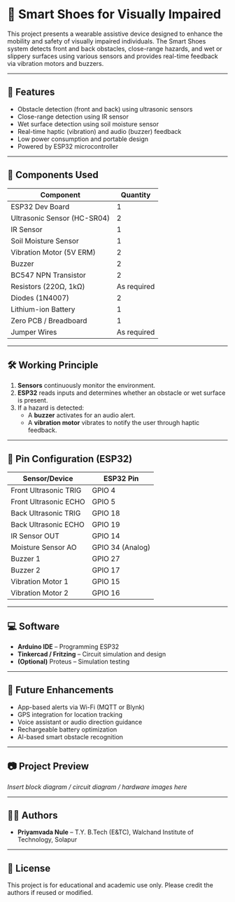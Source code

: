 # 👟 Smart Shoes for Visually Impaired

This project presents a wearable assistive device designed to enhance the mobility and safety of visually impaired individuals. The Smart Shoes system detects front and back obstacles, close-range hazards, and wet or slippery surfaces using various sensors and provides real-time feedback via vibration motors and buzzers.

---

## 🧠 Features

- Obstacle detection (front and back) using ultrasonic sensors
- Close-range detection using IR sensor
- Wet surface detection using soil moisture sensor
- Real-time haptic (vibration) and audio (buzzer) feedback
- Low power consumption and portable design
- Powered by ESP32 microcontroller

---

## 🔧 Components Used

| Component             | Quantity |
|----------------------|----------|
| ESP32 Dev Board       | 1        |
| Ultrasonic Sensor (HC-SR04) | 2        |
| IR Sensor             | 1        |
| Soil Moisture Sensor  | 1        |
| Vibration Motor (5V ERM) | 2    |
| Buzzer                | 2        |
| BC547 NPN Transistor  | 2        |
| Resistors (220Ω, 1kΩ) | As required |
| Diodes (1N4007)       | 2        |
| Lithium-ion Battery   | 1        |
| Zero PCB / Breadboard | 1        |
| Jumper Wires          | As required |

---

## 🛠️ Working Principle

1. **Sensors** continuously monitor the environment.
2. **ESP32** reads inputs and determines whether an obstacle or wet surface is present.
3. If a hazard is detected:
   - A **buzzer** activates for an audio alert.
   - A **vibration motor** vibrates to notify the user through haptic feedback.

---

## 🔌 Pin Configuration (ESP32)

| Sensor/Device       | ESP32 Pin        |
|---------------------|------------------|
| Front Ultrasonic TRIG | GPIO 4          |
| Front Ultrasonic ECHO | GPIO 5          |
| Back Ultrasonic TRIG  | GPIO 18         |
| Back Ultrasonic ECHO  | GPIO 19         |
| IR Sensor OUT        | GPIO 14          |
| Moisture Sensor AO   | GPIO 34 (Analog) |
| Buzzer 1             | GPIO 27          |
| Buzzer 2             | GPIO 17          |
| Vibration Motor 1    | GPIO 15          |
| Vibration Motor 2    | GPIO 16          |

---

## 💻 Software

- **Arduino IDE** – Programming ESP32
- **Tinkercad / Fritzing** – Circuit simulation and design
- **(Optional)** Proteus – Simulation testing

---

## 🔄 Future Enhancements

- App-based alerts via Wi-Fi (MQTT or Blynk)
- GPS integration for location tracking
- Voice assistant or audio direction guidance
- Rechargeable battery optimization
- AI-based smart obstacle recognition

---

## 📷 Project Preview

*Insert block diagram / circuit diagram / hardware images here*

---

## 👩‍💻 Authors

- **Priyamvada Nule** – T.Y. B.Tech (E&TC), Walchand Institute of Technology, Solapur

---

## 📄 License

This project is for educational and academic use only. Please credit the authors if reused or modified.
